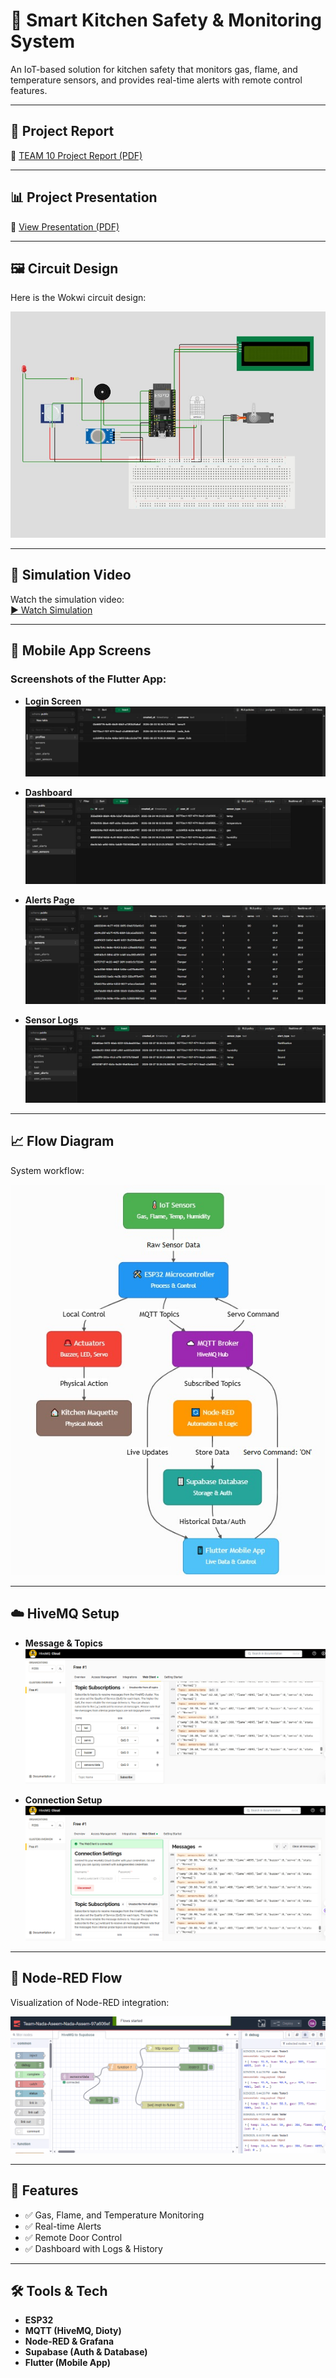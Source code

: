 # 🍳 Smart Kitchen Safety & Monitoring System

An IoT-based solution for kitchen safety that monitors gas, flame, and temperature sensors, and provides real-time alerts with remote control features.

---

## 📑 Project Report
📄 [TEAM 10 Project Report (PDF)](TEAM%2010.pdf)

---

## 📊 Project Presentation
📄 [View Presentation (PDF)](presentation.pdf)

---

## 🖼️ Circuit Design
Here is the Wokwi circuit design:

![Wokwi Circuit](wokwi%20circuit%20screen%20.jpg)

---

## 🎥 Simulation Video
Watch the simulation video:  
[▶️ Watch Simulation](simulation%20video.mp4)

---

## 📱 Mobile App Screens
### Screenshots of the Flutter App:
- **Login Screen**  
  ![Screen 1](screen1.jpg)

- **Dashboard**  
  ![Screen 2](screen2.jpg)

- **Alerts Page**  
  ![Screen 3](screen3.jpg)

- **Sensor Logs**  
  ![Screen 4](screen4.jpg)

---

## 📈 Flow Diagram
System workflow:

![Flow Diagram](flow%20diagram%20.jpg)

---

## ☁️ HiveMQ Setup
- **Message & Topics**  
  ![Hive Topics](Hive(Message+%20Topics).png)

- **Connection Setup**  
  ![HiveMQ Connection](HiveMQ%20Connection.png)

---

## 🔗 Node-RED Flow
Visualization of Node-RED integration:

![Node-RED Flow](Node%20Red%20Flow.png)

---

## 🚀 Features
- ✅ Gas, Flame, and Temperature Monitoring  
- ✅ Real-time Alerts  
- ✅ Remote Door Control  
- ✅ Dashboard with Logs & History  

---

## 🛠️ Tools & Tech
- **ESP32**  
- **MQTT (HiveMQ, Dioty)**  
- **Node-RED & Grafana**  
- **Supabase (Auth & Database)**  
- **Flutter (Mobile App)**  
